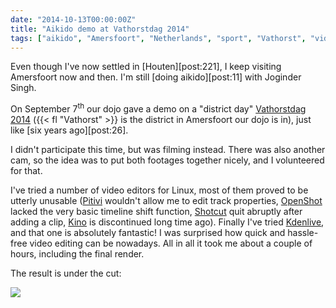 ```yaml
---
date: "2014-10-13T00:00:00Z"
title: "Aikido demo at Vathorstdag 2014"
tags: ["aikido", "Amersfoort", "Netherlands", "sport", "Vathorst", "video"]
---
```


Even though I've now settled in [Houten][post:221], I keep visiting Amersfoort now and then. I'm still [doing aikido][post:11] with Joginder Singh.

On September 7<sup>th</sup> our dojo gave a demo on a "district day" [Vathorstdag 2014](http://www.vathorstdag.nl/) ({{< fl "Vathorst" >}} is the district in Amersfoort our dojo is in), just like [six years ago][post:26].

I didn't participate this time, but was filming instead. There was also another cam, so the idea was to put both footages together nicely, and I volunteered for that.

I've tried a number of video editors for Linux, most of them proved to be utterly unusable ([Pitivi](http://www.pitivi.org/) wouldn't allow me to edit track properties, [OpenShot](http://www.openshot.org/) lacked the very basic timeline shift function, [Shotcut](http://www.shotcut.org/) quit abruptly after adding a clip, [Kino](http://www.kinodv.org/) is discontinued long time ago). Finally I've tried [Kdenlive](http://www.kdenlive.org/), and that one is absolutely fantastic! I was surprised how quick and hassle-free video editing can be nowadays. All in all it took me about a couple of hours, including the final render.

The result is under the cut:

<!--more-->

![](youtube:FpEad5sI-bc)
